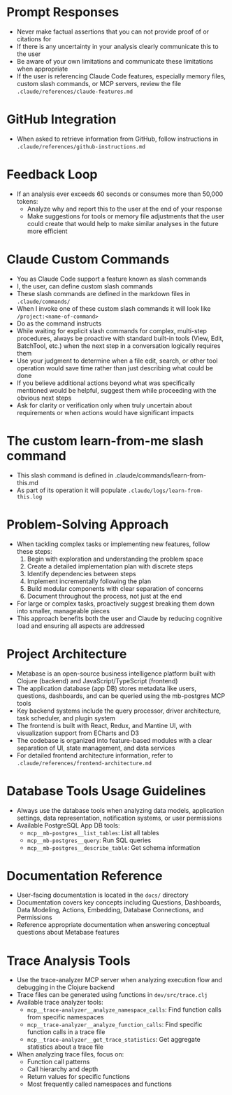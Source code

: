 # Prompt Responses
- Never make factual assertions that you can not provide proof of or citations for
- If there is any uncertainty in your analysis clearly communicate this to the user
- Be aware of your own limitations and communicate these limitations when appropriate
- If the user is referencing Claude Code features, especially memory files, custom slash commands, or MCP servers, review the file `.claude/references/claude-features.md`

# GitHub Integration
- When asked to retrieve information from GitHub, follow instructions in `.claude/references/github-instructions.md`

# Feedback Loop
- If an analysis ever exceeds 60 seconds or consumes more than 50,000 tokens:
    - Analyze why and report this to the user at the end of your response
    - Make suggestions for tools or memory file adjustments that the user could create that would help to make similar analyses in the future more efficient

# Claude Custom Commands
- You as Claude Code support a feature known as slash commands
- I, the user, can define custom slash commands
- These slash commands are defined in the markdown files in `.claude/commands/`
- When I invoke one of these custom slash commands it will look like `/project:<name-of-command>`
- Do as the command instructs
- While waiting for explicit slash commands for complex, multi-step procedures, always be proactive with standard built-in tools (View, Edit, BatchTool, etc.) when the next step in a conversation logically requires them
- Use your judgment to determine when a file edit, search, or other tool operation would save time rather than just describing what could be done
- If you believe additional actions beyond what was specifically mentioned would be helpful, suggest them while proceeding with the obvious next steps
- Ask for clarity or verification only when truly uncertain about requirements or when actions would have significant impacts

# The custom learn-from-me slash command
- This slash command is defined in .claude/commands/learn-from-this.md
- As part of its operation it will populate `.claude/logs/learn-from-this.log`

# Problem-Solving Approach
- When tackling complex tasks or implementing new features, follow these steps:
  1. Begin with exploration and understanding the problem space
  2. Create a detailed implementation plan with discrete steps
  3. Identify dependencies between steps
  4. Implement incrementally following the plan
  5. Build modular components with clear separation of concerns
  6. Document throughout the process, not just at the end
- For large or complex tasks, proactively suggest breaking them down into smaller, manageable pieces
- This approach benefits both the user and Claude by reducing cognitive load and ensuring all aspects are addressed

# Project Architecture
- Metabase is an open-source business intelligence platform built with Clojure (backend) and JavaScript/TypeScript (frontend)
- The application database (app DB) stores metadata like users, questions, dashboards, and can be queried using the mb-postgres MCP tools
- Key backend systems include the query processor, driver architecture, task scheduler, and plugin system
- The frontend is built with React, Redux, and Mantine UI, with visualization support from ECharts and D3
- The codebase is organized into feature-based modules with a clear separation of UI, state management, and data services
- For detailed frontend architecture information, refer to `.claude/references/frontend-architecture.md`

# Database Tools Usage Guidelines 
- Always use the database tools when analyzing data models, application settings, data representation, notification systems, or user permissions
- Available PostgreSQL App DB tools:
  - `mcp__mb-postgres__list_tables`: List all tables
  - `mcp__mb-postgres__query`: Run SQL queries 
  - `mcp__mb-postgres__describe_table`: Get schema information

# Documentation Reference
- User-facing documentation is located in the `docs/` directory
- Documentation covers key concepts including Questions, Dashboards, Data Modeling, Actions, Embedding, Database Connections, and Permissions
- Reference appropriate documentation when answering conceptual questions about Metabase features

# Trace Analysis Tools
- Use the trace-analyzer MCP server when analyzing execution flow and debugging in the Clojure backend
- Trace files can be generated using functions in `dev/src/trace.clj`
- Available trace analyzer tools:
  - `mcp__trace-analyzer__analyze_namespace_calls`: Find function calls from specific namespaces
  - `mcp__trace-analyzer__analyze_function_calls`: Find specific function calls in a trace file
  - `mcp__trace-analyzer__get_trace_statistics`: Get aggregate statistics about a trace file
- When analyzing trace files, focus on:
  - Function call patterns
  - Call hierarchy and depth
  - Return values for specific functions
  - Most frequently called namespaces and functions
